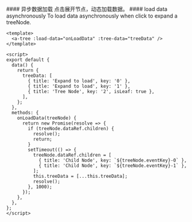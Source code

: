 <cn>
#### 异步数据加载
点击展开节点，动态加载数据。
</cn>

<us>
#### load data asynchronously
To load data asynchronously when click to expand a treeNode.
</us>

```vue
<template>
  <a-tree :load-data="onLoadData" :tree-data="treeData" />
</template>

<script>
export default {
  data() {
    return {
      treeData: [
        { title: 'Expand to load', key: '0' },
        { title: 'Expand to load', key: '1' },
        { title: 'Tree Node', key: '2', isLeaf: true },
      ],
    };
  },
  methods: {
    onLoadData(treeNode) {
      return new Promise(resolve => {
        if (treeNode.dataRef.children) {
          resolve();
          return;
        }
        setTimeout(() => {
          treeNode.dataRef.children = [
            { title: 'Child Node', key: `${treeNode.eventKey}-0` },
            { title: 'Child Node', key: `${treeNode.eventKey}-1` },
          ];
          this.treeData = [...this.treeData];
          resolve();
        }, 1000);
      });
    },
  },
};
</script>
```
